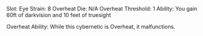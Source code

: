 Slot: Eye
Strain: 8
Overheat Die: N/A
Overheat Threshold: 1
Ability: You gain 60ft of darkvision and 10 feet of truesight

Overheat Ability: While this cybernetic is Overheat, it malfunctions.